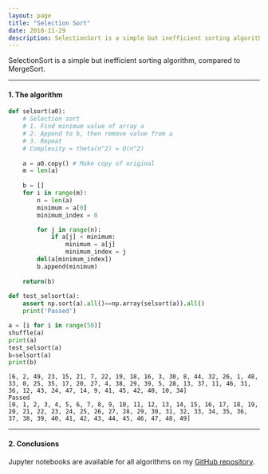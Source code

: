 ```yaml
---
layout: page
title: "Selection Sort"
date: 2018-11-29
description: SelectionSort is a simple but inefficient sorting algorithm, compared to MergeSort.
---
```


SelectionSort is a simple but inefficient sorting algorithm, compared to MergeSort.

---

#### 1. The algorithm

```python
def selsort(a0):
    # Selection sort
    # 1. Find minimum value of array a
    # 2. Append to b, then remove value from a
    # 3. Repeat
    # Complexity = theta(n^2) = O(n^2)
    
    a = a0.copy() # Make copy of original
    m = len(a)
    
    b = []
    for i in range(m):
        n = len(a)
        minimum = a[0]
        minimum_index = 0

        for j in range(n):
            if a[j] < minimum:
                minimum = a[j]
                minimum_index = j
        del(a[minimum_index])
        b.append(minimum)
    
    return(b)
    
def test_selsort(a):
    assert np.sort(a).all()==np.array(selsort(a)).all()
    print('Passed')

a = [i for i in range(50)]
shuffle(a)
print(a)
test_selsort(a)
b=selsort(a)
print(b)
```

    [6, 2, 49, 23, 15, 21, 7, 22, 19, 18, 16, 3, 30, 8, 44, 32, 26, 1, 48, 33, 0, 25, 35, 17, 20, 27, 4, 38, 29, 39, 5, 28, 13, 37, 11, 46, 31, 36, 12, 43, 24, 47, 14, 9, 41, 45, 42, 40, 10, 34]
    Passed
    [0, 1, 2, 3, 4, 5, 6, 7, 8, 9, 10, 11, 12, 13, 14, 15, 16, 17, 18, 19, 20, 21, 22, 23, 24, 25, 26, 27, 28, 29, 30, 31, 32, 33, 34, 35, 36, 37, 38, 39, 40, 41, 42, 43, 44, 45, 46, 47, 48, 49]

---

#### 2. Conclusions

Jupyter notebooks are available for all algorithms on my [GitHub repository](https://github.com/nadanai263/datasciportfolio). 